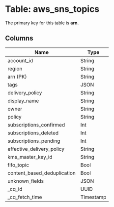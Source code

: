 # Table: aws_sns_topics


The primary key for this table is **arn**.


## Columns
| Name          | Type          |
| ------------- | ------------- |
|account_id|String|
|region|String|
|arn (PK)|String|
|tags|JSON|
|delivery_policy|String|
|display_name|String|
|owner|String|
|policy|String|
|subscriptions_confirmed|Int|
|subscriptions_deleted|Int|
|subscriptions_pending|Int|
|effective_delivery_policy|String|
|kms_master_key_id|String|
|fifo_topic|Bool|
|content_based_deduplication|Bool|
|unknown_fields|JSON|
|_cq_id|UUID|
|_cq_fetch_time|Timestamp|